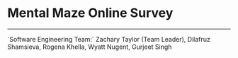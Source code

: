 # Mental Maze Online Survey
<hr>
`Software Engineering Team:` Zachary Taylor (Team Leader), Dilafruz Shamsieva, Rogena Khella, Wyatt Nugent, Gurjeet Singh
